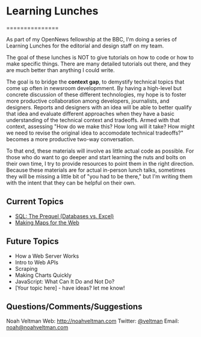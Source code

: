 # Learning Lunches #
===============

As part of my OpenNews fellowship at the BBC, I'm doing a series of Learning Lunches for the editorial and design staff on my team.

The goal of these lunches is NOT to give tutorials on how to code or how to make specific things.  There are many detailed tutorials out there, and they are much better than anything I could write.

The goal is to bridge the **context gap**, to demystify technical topics that come up often in newsroom developmment.  By having a high-level but concrete discussion of these different technologies, my hope is to foster more productive collaboration among developers, journalists, and designers.  Reports and designers with an idea will be able to better qualify that idea and evaluate different approaches when they have a basic understanding of the technical context and tradeoffs.  Armed with that context, assessing "How do we make this?  How long will it take?  How might we need to revise the original idea to accomodate technical tradeoffs?" becomes a more productive two-way conversation.

To that end, these materials will involve as little actual code as possible.  For those who do want to go deeper and start learning the nuts and bolts on their own time, I try to provide resources to point them in the right direction.  Because these materials are for actual in-person lunch talks, sometimes they will be missing a little bit of "you had to be there," but I'm writing them with the intent that they can be helpful on their own.

## Current Topics ##
* [SQL: The Prequel (Databases vs. Excel)](tree/master/databases)
* [Making Maps for the Web](tree/master/maps)

## Future Topics ##
* How a Web Server Works
* Intro to Web APIs
* Scraping
* Making Charts Quickly
* JavaScript: What Can It Do and Not Do?
* [Your topic here] - have ideas?  let me know!

## Questions/Comments/Suggestions ##
Noah Veltman
Web: http://noahveltman.com
Twitter: [@veltman](http://twitter.com/veltman)
Email: [noah@noahveltman.com](mailto:noah@noahveltman.com)


